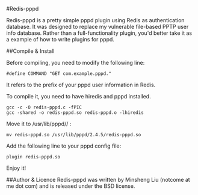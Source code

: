 #Redis-pppd

Redis-pppd is a pretty simple pppd plugin using Redis as authentication database. It was designed to replace my vulnerable file-based PPTP user info database. Rather than a full-functionality plugin, you'd better take it as a example of how to write plugins for pppd.

##Compile & Install

Before compiling, you need to modify the following line:

	#define COMMAND "GET com.example.pppd."
	
It refers to the prefix of your pppd user information in Redis.

To compile it, you need to have hiredis and pppd installed.

	gcc -c -O redis-pppd.c -fPIC
	gcc -shared -o redis-pppd.so redis-pppd.o -lhiredis
	
Move it to /usr/lib/pppd/<Current pppd version>/ :

	mv redis-pppd.so /usr/lib/pppd/2.4.5/redis-pppd.so
	
Add the following line to your pppd config file:

	plugin redis-pppd.so
	
Enjoy it!

##Author & Licence
Redis-pppd was written by Minsheng Liu (notcome at me dot com) and is released under the BSD license.
